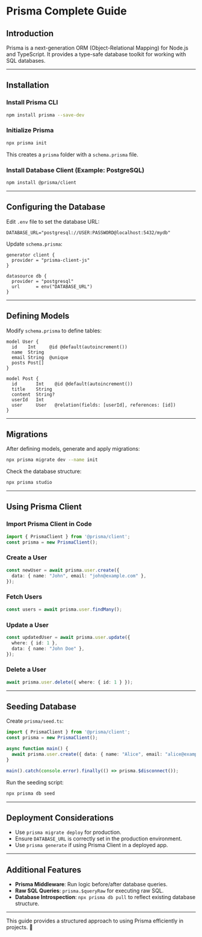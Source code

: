 # Prisma Complete Guide

## Introduction
Prisma is a next-generation ORM (Object-Relational Mapping) for Node.js and TypeScript. It provides a type-safe database toolkit for working with SQL databases.

---

## Installation

### Install Prisma CLI
```sh
npm install prisma --save-dev
```

### Initialize Prisma
```sh
npx prisma init
```
This creates a `prisma` folder with a `schema.prisma` file.

### Install Database Client (Example: PostgreSQL)
```sh
npm install @prisma/client
```

---

## Configuring the Database
Edit `.env` file to set the database URL:
```env
DATABASE_URL="postgresql://USER:PASSWORD@localhost:5432/mydb"
```

Update `schema.prisma`:
```prisma
generator client {
  provider = "prisma-client-js"
}

datasource db {
  provider = "postgresql"
  url      = env("DATABASE_URL")
}
```

---

## Defining Models
Modify `schema.prisma` to define tables:
```prisma
model User {
  id    Int     @id @default(autoincrement())
  name  String
  email String  @unique
  posts Post[]
}

model Post {
  id       Int    @id @default(autoincrement())
  title    String
  content  String?
  userId   Int
  user     User   @relation(fields: [userId], references: [id])
}
```

---

## Migrations
After defining models, generate and apply migrations:
```sh
npx prisma migrate dev --name init
```

Check the database structure:
```sh
npx prisma studio
```

---

## Using Prisma Client

### Import Prisma Client in Code
```ts
import { PrismaClient } from '@prisma/client';
const prisma = new PrismaClient();
```

### Create a User
```ts
const newUser = await prisma.user.create({
  data: { name: "John", email: "john@example.com" },
});
```

### Fetch Users
```ts
const users = await prisma.user.findMany();
```

### Update a User
```ts
const updatedUser = await prisma.user.update({
  where: { id: 1 },
  data: { name: "John Doe" },
});
```

### Delete a User
```ts
await prisma.user.delete({ where: { id: 1 } });
```

---

## Seeding Database
Create `prisma/seed.ts`:
```ts
import { PrismaClient } from '@prisma/client';
const prisma = new PrismaClient();

async function main() {
  await prisma.user.create({ data: { name: "Alice", email: "alice@example.com" } });
}

main().catch(console.error).finally(() => prisma.$disconnect());
```
Run the seeding script:
```sh
npx prisma db seed
```

---

## Deployment Considerations
- Use `prisma migrate deploy` for production.
- Ensure `DATABASE_URL` is correctly set in the production environment.
- Use `prisma generate` if using Prisma Client in a deployed app.

---

## Additional Features
- **Prisma Middleware**: Run logic before/after database queries.
- **Raw SQL Queries**: `prisma.$queryRaw` for executing raw SQL.
- **Database Introspection**: `npx prisma db pull` to reflect existing database structure.

---

This guide provides a structured approach to using Prisma efficiently in projects. 🚀

